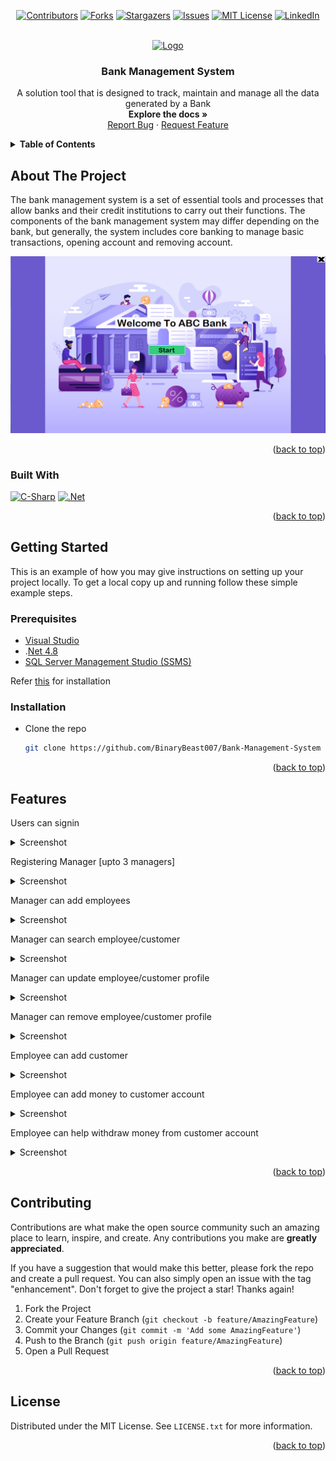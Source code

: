

<a name="readme-top"></a>

<div align="center">

[![Contributors][contributors-shield]][contributors-url]
[![Forks][forks-shield]][forks-url]
[![Stargazers][stars-shield]][stars-url]
[![Issues][issues-shield]][issues-url]
[![MIT License][license-shield]][license-url]
[![LinkedIn][linkedin-shield]][linkedin-url]

</div>

<!-- PROJECT LOGO -->
<br />
<div align="center">

<a href="https://github.com/BinaryBeast007/Bank-Management-System">
    <img src="https://img.icons8.com/nolan/64/merchant-account.png" alt="Logo" width="80" height="80">
  </a>

  <h3 align="center">Bank Management System</h3>

  <p align="center">
    A solution tool that is designed to track, maintain and manage all the data generated by a Bank
    <br />
    <strong>Explore the docs »</strong>
    <br />
    <a href="https://github.com/BinaryBeast007/Bank-Management-System/issues">Report Bug</a>
    ·
    <a href="https://github.com/BinaryBeast007/Bank-Management-System/issues">Request Feature</a>
  </p>
</div>



<!-- TABLE OF CONTENTS -->
<details>
  <summary><b>Table of Contents</b></summary>
  <ol>
    <li>
      <a href="#about-the-project">About The Project</a>
      <ul>
        <li><a href="#built-with">Built With</a></li>
      </ul>
    </li>
    <li>
      <a href="#getting-started">Getting Started</a>
      <ul>
        <li><a href="#prerequisites">Prerequisites</a></li>
        <li><a href="#installation">Installation</a></li>
      </ul>
    </li>
    <li><a href="#features">Features</a></li>
    <li><a href="#contributing">Contributing</a></li>
    <li><a href="#license">License</a></li>
  </ol>
</details>



<!-- ABOUT THE PROJECT -->
## About The Project

The bank management system is a set of essential tools and processes that allow banks and their credit institutions to carry out their functions. The components of the bank management system may differ depending on the bank, but generally, the system includes core banking to manage basic transactions, opening account and removing account.

![App Start Page](https://github.com/BinaryBeast007/Bank-Management-System/blob/main/Images/AppStart.png)



<p align="right">(<a href="#readme-top">back to top</a>)</p>



### Built With
[![C-Sharp][C#]][C#-url]
[![.Net][dot-Net]][dot-Net-url]


<p align="right">(<a href="#readme-top">back to top</a>)</p>



<!-- GETTING STARTED -->
## Getting Started

This is an example of how you may give instructions on setting up your project locally.
To get a local copy up and running follow these simple example steps.

### Prerequisites

- [Visual Studio](https://visualstudio.microsoft.com/)
- .[Net 4.8](https://dotnet.microsoft.com/en-us/download/dotnet-framework/net48)
- [SQL Server Management Studio (SSMS)](https://learn.microsoft.com/en-us/sql/ssms/download-sql-server-management-studio-ssms?view=sql-server-ver16)

Refer [this](https://learn.microsoft.com/en-us/visualstudio/install/install-visual-studio?view=vs-2022) for installation

### Installation

- Clone the repo
   ```sh
   git clone https://github.com/BinaryBeast007/Bank-Management-System
   ```

<p align="right">(<a href="#readme-top">back to top</a>)</p>



<!-- USAGE EXAMPLES -->
## Features

Users can signin
<details>
<summary> Screenshot </summary>

![signin](https://github.com/BinaryBeast007/Bank-Management-System/blob/main/Images/signin.png)

</details>

Registering Manager [upto 3 managers]
<details>
<summary> Screenshot </summary>

![Manager Register](https://github.com/BinaryBeast007/Bank-Management-System/blob/main/Images/manager_register.png)

</details>

Manager can add employees
<details>
<summary> Screenshot </summary>

![add employees](https://github.com/BinaryBeast007/Bank-Management-System/blob/main/Images/create_employee_account.png)

</details>

Manager can search employee/customer
<details>
<summary> Screenshot </summary>

![search employee/customer](https://github.com/BinaryBeast007/Bank-Management-System/blob/main/Images/search.png)

</details>

Manager can update employee/customer profile
<details>
<summary> Screenshot </summary>

![update employee/customer profile](https://github.com/BinaryBeast007/Bank-Management-System/blob/main/Images/update_profile.png)

</details>

Manager can remove employee/customer profile
<details>
<summary> Screenshot </summary>

![remove employee/customer](https://github.com/BinaryBeast007/Bank-Management-System/blob/main/Images/remove_acc.png)

</details>

Employee can add customer
<details>
<summary> Screenshot </summary>

![add customer](https://github.com/BinaryBeast007/Bank-Management-System/blob/main/Images/create_customer_acc.png)

</details>

Employee can add money to customer account
<details>
<summary> Screenshot </summary>

![add money](https://github.com/BinaryBeast007/Bank-Management-System/blob/main/Images/add_money.png)

</details>

Employee can help withdraw money from customer account
<details>
<summary> Screenshot </summary>

![withdraw money](https://github.com/BinaryBeast007/Bank-Management-System/blob/main/Images/withdraw_money.png)

</details>


<p align="right">(<a href="#readme-top">back to top</a>)</p>



<!-- CONTRIBUTING -->
## Contributing

Contributions are what make the open source community such an amazing place to learn, inspire, and create. Any contributions you make are **greatly appreciated**.

If you have a suggestion that would make this better, please fork the repo and create a pull request. You can also simply open an issue with the tag "enhancement".
Don't forget to give the project a star! Thanks again!

1. Fork the Project
2. Create your Feature Branch (`git checkout -b feature/AmazingFeature`)
3. Commit your Changes (`git commit -m 'Add some AmazingFeature'`)
4. Push to the Branch (`git push origin feature/AmazingFeature`)
5. Open a Pull Request

<p align="right">(<a href="#readme-top">back to top</a>)</p>



<!-- LICENSE -->
## License

Distributed under the MIT License. See `LICENSE.txt` for more information.

<p align="right">(<a href="#readme-top">back to top</a>)</p>




<!-- MARKDOWN LINKS & IMAGES -->
<!-- https://www.markdownguide.org/basic-syntax/#reference-style-links -->
[contributors-shield]: https://img.shields.io/github/contributors/BinaryBeast007/Bank-Management-System.svg?style=for-the-badge
[contributors-url]: https://github.com/BinaryBeast007/Bank-Management-System/graphs/contributors
[forks-shield]: https://img.shields.io/github/forks/BinaryBeast007/Bank-Management-System.svg?style=for-the-badge
[forks-url]: https://github.com/BinaryBeast007/Bank-Management-System/network/members
[stars-shield]: https://img.shields.io/github/stars/BinaryBeast007/Bank-Management-System.svg?style=for-the-badge
[stars-url]: https://github.com/BinaryBeast007/Bank-Management-System/stargazers
[issues-shield]: https://img.shields.io/github/issues/BinaryBeast007/Bank-Management-System.svg?style=for-the-badge
[issues-url]: https://github.com/BinaryBeast007/Bank-Management-System/issues
[license-shield]: https://img.shields.io/github/license/BinaryBeast007/Bank-Management-System.svg?style=for-the-badge
[license-url]: https://github.com/BinaryBeast007/Bank-Management-System/blob/main/LICENSE.txt
[linkedin-shield]: https://img.shields.io/badge/-LinkedIn-black.svg?style=for-the-badge&logo=linkedin&colorB=555
[linkedin-url]: https://www.linkedin.com/in/iamabusayem/
[product-screenshot]: Images/AppStart.png
[C#]: https://img.shields.io/badge/c%23-%23239120.svg?style=for-the-badge&logo=c-sharp&logoColor=white
[C#-url]: https://dotnet.microsoft.com/en-us/apps/aspnet/web-apps
[dot-Net]: https://img.shields.io/badge/.NET-5C2D91?style=for-the-badge&logo=.net&logoColor=white
[dot-Net-url]: https://dotnet.microsoft.com/en-us/download/dotnet-framework
